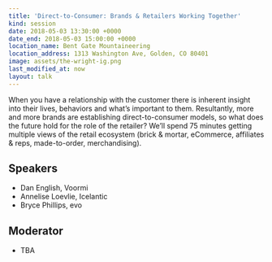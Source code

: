```yaml
---
title: 'Direct-to-Consumer: Brands & Retailers Working Together'
kind: session
date: 2018-05-03 13:30:00 +0000
date_end: 2018-05-03 15:00:00 +0000
location_name: Bent Gate Mountaineering
location_address: 1313 Washington Ave, Golden, CO 80401
image: assets/the-wright-ig.png
last_modified_at: now
layout: talk
---
```

When you have a relationship with the customer there is inherent insight into their lives, behaviors and what’s important to them. Resultantly, more and more brands are establishing direct-to-consumer models, so what does the future hold for the role of the retailer? We’ll spend 75 minutes getting multiple views of the retail ecosystem (brick & mortar, eCommerce, affiliates & reps, made-to-order, merchandising).

## Speakers

* Dan English, Voormi
* Annelise Loevlie, Icelantic
* Bryce Phillips, evo

## Moderator

* TBA